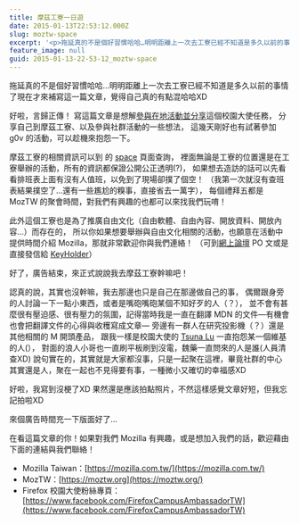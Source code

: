 ```yaml
---
title: 摩茲工寮一日遊
date: 2015-01-13T22:53:12.000Z
slug: moztw-space
excerpt: '<p>拖延真的不是個好習慣哈哈…明明距離上一次去工寮已經不知道是多久以前的事情了現在才來補寫這一篇文章，覺得自己真的&#8230;</p> '
feature_image: null
guid: 2015-01-13-22-53-12_moztw-space
---
```

拖延真的不是個好習慣哈哈…明明距離上一次去工寮已經不知道是多久以前的事情了現在才來補寫這一篇文章，覺得自己真的有點混哈哈XD

好啦，言歸正傳！ 寫這篇文章是想解[參與在地活動並分享](https://estela.makes.org/thimble/fsa-activities-mozilla-community)這個校園大使任務， 分享自己到摩茲工寮、以及參與社群活動的一些想法， 這幾天剛好也有試著參加 g0v 的活動，可以趁機來抱怨一下。

摩茲工寮的相關資訊可以到 的 [space](https://moztw.org/space/) 頁面查詢， 裡面無論是工寮的位置還是在工寮舉辦的活動，所有的資訊都保證公開公正透明(?)， 如果想去造訪的話可以先看看排班表上面有沒有人值班，以免到了現場卻撲了個空！ （我第一次就沒有查班表結果撲空了…還有一些尷尬的糗事，直接省去一萬字）， 每個禮拜五都是 MozTW 的聚會時間，對我們有興趣的也都可以來找我們玩唷！

此外這個工寮也是為了推廣自由文化（自由軟體、自由內容、開放資料、開放內容…）而存在的， 所以你如果想要舉辦與自由文化相關的活動，也願意在活動中提供時間介紹 Mozilla，那就非常歡迎你與我們連絡！ （可到[網上論壇](https://groups.google.com/forum/#!forum/moztw-general) PO 文或是直接發信給 [KeyHolder](mailto:space@moztw.org)）

好了，廣告結束，來正式說說我去摩茲工寮幹嘛吧！

認真的說，其實也沒幹嘛，我去那邊也只是自己在那邊做自己的事， 偶爾跟身旁的人討論一下一點小東西，或者是嘴砲嘴砲某個不知好歹的人（？）， 並不會有甚麼很有壓迫感、很有壓力的氛圍，記得當時我是一直在翻譯 MDN 的文件—有機會也會把翻譯文件的心得與收穫寫成文章— 旁邊有一群人在研究投影機（？）還是其他相關的 M 開頭產品， 跟我一樣是校園大使的 [Tsuna Lu](https://adsa562.pixnet.net/blog) 一直抱怨某一個維基的人(）， 對面的浪人小哥也一直刷平板刷到沒電，魏藥一直問來的人是誰(人員清查XD) 說句實在的，其實就是大家都沒事，只是一起聚在這裡，畢竟社群的中心其實還是人，聚在一起也不見得要有事，一種微小又確切的幸福感XD

好啦，我寫到沒梗了XD 果然還是應該拍點照片，不然這樣感覺文章好短，但我忘記拍啦XD

來個廣告時間充一下版面好了…

在看這篇文章的你！如果對我們 Mozilla 有興趣，或是想加入我們的話，歡迎藉由下面的連結與我們聯絡！

*   Mozilla Taiwan：[https://mozilla.com.tw/](https://mozilla.com.tw/)
*   MozTW：[https://moztw.org](https://moztw.org/)
*   Firefox 校園大使粉絲專頁：[https://www.facebook.com/FirefoxCampusAmbassadorTW](https://www.facebook.com/FirefoxCampusAmbassadorTW)
